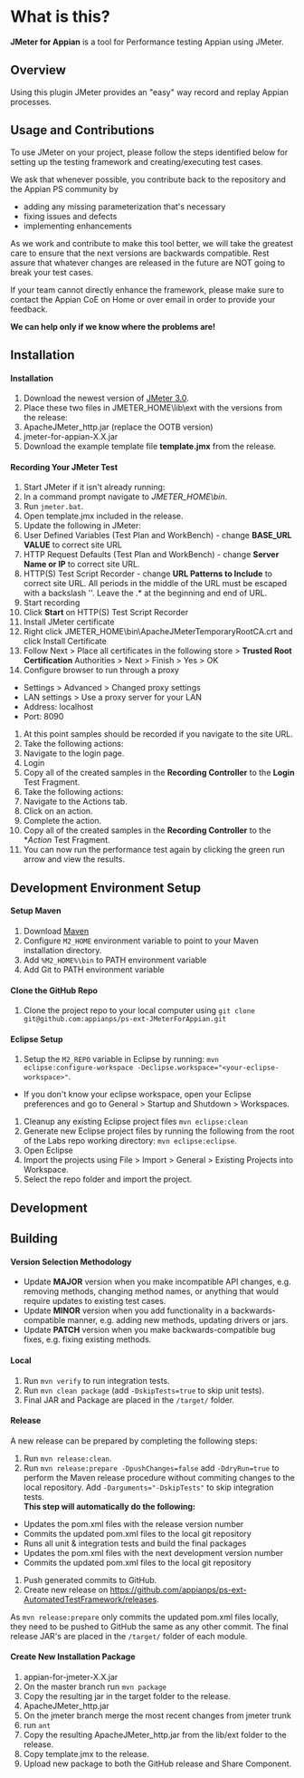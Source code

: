 # What is this? #

**JMeter for Appian** is a tool for Performance testing Appian using JMeter.

## Overview ##

Using this plugin JMeter provides an "easy" way record and replay Appian processes.

## Usage and Contributions ##

To use JMeter on your project, please follow the steps identified below for setting up the testing framework and creating/executing test cases.

We ask that whenever possible, you contribute back to the repository and the Appian PS community by 
* adding any missing parameterization that's necessary
* fixing issues and defects
* implementing enhancements

As we work and contribute to make this tool better, we will take the greatest care to ensure that the next versions are backwards compatible. Rest assure that whatever changes are released in the future are NOT going to break your test cases.

If your team cannot directly enhance the framework, please make sure to contact the Appian CoE on Home or over email in order to provide your feedback. 

**We can help only if we know where the problems are!**

## Installation ##
#### Installation ###

1. Download the newest version of [JMeter 3.0](http://apache.mirror.serversaustralia.com.au//jmeter/binaries/apache-jmeter-3.0.zip).
1. Place these two files in JMETER_HOME\lib\ext with the versions from the release:
 1. ApacheJMeter_http.jar (replace the OOTB version)
 1. jmeter-for-appian-X.X.jar
1. Download the example template file **template.jmx** from the release.

#### Recording Your JMeter Test ####

1. Start JMeter if it isn't already running:
 1. In a command prompt navigate to *JMETER_HOME\bin*.
 1. Run `jmeter.bat`.
1. Open template.jmx included in the release.
1. Update the following in JMeter:
 1. User Defined Variables (Test Plan and WorkBench) - change **BASE_URL VALUE** to correct site URL
 1. HTTP Request Defaults (Test Plan and WorkBench) - change **Server Name or IP** to correct site URL.
 1. HTTP(S) Test Script Recorder - change **URL Patterns to Include** to correct site URL.  All periods in the middle of the URL must be escaped with a backslash '\'. Leave the .* at the beginning and end of URL.
1. Start recording
 1. Click **Start** on HTTP(S) Test Script Recorder
 1. Install JMeter certificate
  1. Right click JMETER_HOME\bin\ApacheJMeterTemporaryRootCA.crt and click Install Certificate
  1. Follow Next > Place all certificates in the following store > **Trusted Root Certification** Authorities > Next > Finish > Yes > OK  
 1. Configure browser to run through a proxy
  * Settings > Advanced > Changed proxy settings
  * LAN settings > Use a proxy server for your LAN
  * Address: localhost
  * Port: 8090
 1. At this point samples should be recorded if you navigate to the site URL.
1. Take the following actions:
 1. Navigate to the login page.
 1. Login
1. Copy all of the created samples in the **Recording Controller** to the **Login** Test Fragment.
1. Take the following actions:
 1. Navigate to the Actions tab.
 1. Click on an action.
 1. Complete the action.
1. Copy all of the created samples in the **Recording Controller** to the **Action* Test Fragment.
1. You can now run the performance test again by clicking the green run arrow and view the results.
 
## Development Environment Setup ##

#### Setup Maven ####
1. Download [Maven](http://maven.apache.org/)
1. Configure `M2_HOME` environment variable to point to your Maven installation directory.
1. Add `%M2_HOME%\bin` to PATH environment variable
1. Add Git to PATH environment variable

#### Clone the GitHub Repo ####
1. Clone the project repo to your local computer using `git clone git@github.com:appianps/ps-ext-JMeterForAppian.git`

#### Eclipse Setup ####
1. Setup the `M2_REPO` variable in Eclipse by running: `mvn eclipse:configure-workspace -Declipse.workspace="<your-eclipse-workspace>"`.
  * If you don't know your eclipse workspace, open your Eclipse preferences and go to General > Startup and Shutdown > Workspaces.
1. Cleanup any existing Eclipse project files `mvn eclipse:clean`
1. Generate new Eclipse project files by running the following from the root of the Labs repo working directory: `mvn eclipse:eclipse`.
1. Open Eclipse
1. Import the projects using File > Import > General > Existing Projects into Workspace.
1. Select the repo folder and import the project.

## Development ##

## Building ##
#### Version Selection Methodology ####
* Update **MAJOR** version when you make incompatible API changes, e.g. removing methods, changing method names, or anything that would require updates to existing test cases.
* Update **MINOR** version when you add functionality in a backwards-compatible manner, e.g. adding new methods, updating drivers or jars.
* Update **PATCH** version when you make backwards-compatible bug fixes, e.g. fixing existing methods.

#### Local ####
1. Run `mvn verify` to run integration tests.
1. Run `mvn clean package` (add `-DskipTests=true` to skip unit tests).
1. Final JAR and Package are placed in the `/target/` folder.

#### Release ####
A new release can be prepared by completing the following steps:

1. Run `mvn release:clean`.
1. Run `mvn release:prepare -DpushChanges=false` add `-DdryRun=true` to perform the Maven release procedure without commiting changes to the local repository. Add `-Darguments="-DskipTests"` to skip integration tests. <br>**This step will automatically do the following:**
 * Updates the pom.xml files with the release version number
 * Commits the updated pom.xml files to the local git repository
 * Runs all unit & integration tests and build the final packages
 * Updates the pom.xml files with the next development version number
 * Commits the updated pom.xml files to the local git repository
1. Push generated commits to GitHub.
1. Create new release on https://github.com/appianps/ps-ext-AutomatedTestFramework/releases.

As `mvn release:prepare` only commits the updated pom.xml files locally, they need to be pushed to GitHub the same as any other commit.
The final release JAR's are placed in the `/target/` folder of each module.

#### Create New Installation Package ####
1. appian-for-jmeter-X.X.jar
 1. On the master branch run `mvn package`
 1. Copy the resulting jar in the target folder to the release.
1. ApacheJMeter_http.jar 
 1. On the jmeter branch merge the most recent changes from jmeter trunk
 1. run `ant`
 1. Copy the resulting ApacheJMeter_http.jar from the lib/ext folder to the release.
1. Copy template.jmx to the release.
1. Upload new package to both the GitHub release and Share Component.
